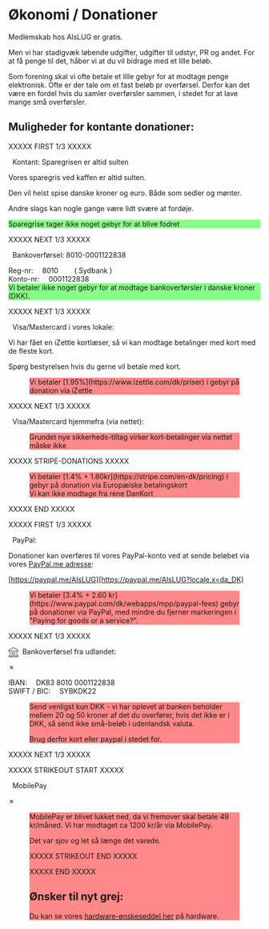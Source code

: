 # Økonomi / Donationer

Medlemskab hos AlsLUG er gratis.

Men vi har stadigvæk løbende udgifter, udgifter til udstyr, PR og andet.
For at få penge til det, håber vi at du vil bidrage med et lille beløb.

Som forening skal vi ofte betale et lille gebyr for at modtage penge elektronisk.
Ofte er der tale om et fast beløb pr overførsel.
Derfor kan det være en fordel hvis du samler overførsler sammen, i stedet for at lave mange små overførsler.

## Muligheder for kontante donationer:

<style>
	.fees,no-fees	{ margin-left:3em; margin-right:3em; }
	.fees   	{ background:#ff8888; }
	.no-fees   	{ background:#88ff88; }
	.reg-nr:before		{ margin-right:1em;	content:'Reg-nr: ';	}
	.reg-nr:after		{ padding-left:2em;	content:'( Sydbank )';	}
	.konto-nr:before	{ margin-right:1em;	content:'Konto-nr:';	}
	.iban:before		{ margin-right:1em;	content:'IBAN:';	}
	.swift:before		{ margin-right:1em;	content:'SWIFT / BIC:';	}
	.li_nk:after { content:"&#11008;"}
</style>

XXXXX FIRST 1/3 XXXXX

<i class="fas fa-piggy-bank"></i> &nbsp; Kontant: Sparegrisen er altid sulten

Vores sparegris ved kaffen er altid sulten.

Den vil helst spise danske kroner og euro. Både som sedler og mønter.

Andre slags kan nogle gange være lidt svære at fordøje.

<div class='no-fees'>Sparegrise tager ikke noget gebyr for at blive fodret</div>

XXXXX NEXT 1/3 XXXXX

<i class="fas fa-university"></i>  &nbsp; Bankoverførsel: 8010-0001122838

<div class='reg-nr'	>	8010		</div>

<div class='konto-nr'	>	0001122838	</div>

<div class='no-fees'>Vi betaler ikke noget gebyr for at modtage bankoverførsler i danske kroner (DKK).</div>

XXXXX NEXT 1/3 XXXXX

<i class="fas fa-credit-card"></i> &nbsp; Visa/Mastercard i vores lokale:

Vi har fået en iZettle kortlæser, så vi kan modtage betalinger med kort med de fleste kort.

Spørg bestyrelsen hvis du gerne vil betale med kort.

<div class='fees'>Vi betaler [1.95%](https://www.izettle.com/dk/priser) i gebyr på donation via iZettle</div>
	
XXXXX NEXT 1/3 XXXXX

<i class="fas fa-credit-card"></i> &nbsp; Visa/Mastercard hjemmefra (via nettet):

<div class='fees'>Grundet nye sikkerheds-tiltag virker kort-betalinger via nettet måske ikke</div>

XXXXX STRIPE-DONATIONS XXXXX

<div class='fees'>Vi betaler [1.4% + 1.80kr](https://stripe.com/en-dk/pricing) i gebyr på donation via Europæiske betalingskort</div>

<div class='fees'>Vi kan ikke modtage fra rene DanKort</div>

XXXXX END XXXXX

XXXXX FIRST 1/3 XXXXX

<i class="fab fa-paypal"></i> &nbsp; PayPal:

Donationer kan overføres til vores PayPal-konto ved at sende beløbet via vores [PayPal.me adresse](https://paypal.me/AlsLUG?locale.x=da_DK):

[https://paypal.me/AlsLUG](https://paypal.me/AlsLUG?locale.x=da_DK)

<div class='fees'>Vi betaler [3.4% + 2.60 kr](https://www.paypal.com/dk/webapps/mpp/paypal-fees) gebyr på donationer via PayPal,
med mindre du fjerner markeringen i "Paying for goods or a service?".</div>

XXXXX NEXT 1/3 XXXXX

<img src='/images/bank-20.png' style='float:left;' /> &nbsp; Bankoverførsel fra udlandet:			<div class='cross'>&cross;</div>

<div class='iban'	>	DK83 8010 0001122838	</div>

<div class='swift'	>	SYBKDK22		</div>

<div class='fees'>

Send venligst kun DKK - vi har oplevet at banken beholder mellem 20 og 50 kroner af det du overfører, hvis det ikke er i DKK, så send ikke
små-beløb i udenlandsk valuta.
	
Brug derfor kort eller paypal i stedet for.

</div>

XXXXX NEXT 1/3 XXXXX

XXXXX STRIKEOUT START XXXXX

<span class='strikeout'>

<i class="fas fa-mobile-alt"></i> &nbsp; MobilePay						<div class='cross'>&cross;</div>

<div class='fees'>

MobilePay er blivet lukket ned, da vi fremover skal betale 49 kr/måned. Vi har modtaget ca 1200 kr/år via MobilePay.

Det var sjov og let så længe det varede.

</span>

XXXXX STRIKEOUT END XXXXX

XXXXX END XXXXX


## Ønsker til nyt grej:

Du kan se vores [hardware-ønskeseddel her](/medlemskab/onsker-til-nyt-grej.md) på hardware.
